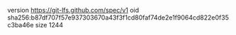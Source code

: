 version https://git-lfs.github.com/spec/v1
oid sha256:b87df707f57e937303670a43f3f1cd80faf74de2e1f9064cd822e0f35c3ba46e
size 1244
